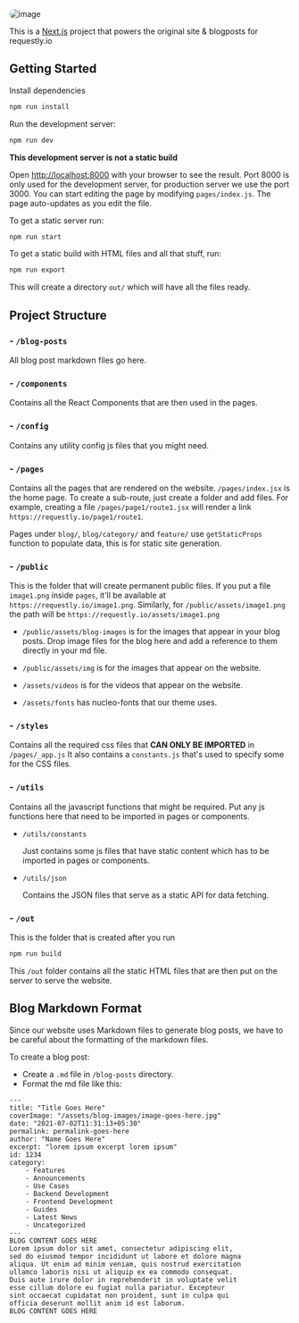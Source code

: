<img src="https://i.ibb.co/KNVvYWq/image.png" alt="image" border="0" style="border-radius:1rem;" />

This is a <a href="https://nextjs.org/">Next.js</a> project that powers the original site & blogposts for requestly.io

## Getting Started

Install dependencies

```bash
npm run install
```

Run the development server:

```bash
npm run dev
```

**This development server is not a static build**

Open [http://localhost:8000](http://localhost:8000) with your browser to see the result. Port 8000 is only used for the development server, for production server we use the port 3000. You can start editing the page by modifying `pages/index.js`. The page auto-updates as you edit the file.

To get a static server run:

```bash
npm run start
```

To get a static build with HTML files and all that stuff, run:

```bash
npm run export
```

This will create a directory `out/` which will have all the files ready.

## Project Structure

### - `/blog-posts`

All blog post markdown files go here.

### - `/components`

Contains all the React Components that are then used in the pages.

### - `/config`

Contains any utility config js files that you might need.

### - `/pages`

Contains all the pages that are rendered on the website. `/pages/index.jsx` is the home page. To create a sub-route, just create a folder and add files. For example, creating a file `/pages/page1/route1.jsx` will render a link `https://requestly.io/page1/route1`.

Pages under `blog/`, `blog/category/` and `feature/` use `getStaticProps` function to populate data, this is for static site generation.

### - `/public`

This is the folder that will create permanent public files. If you put a file `image1.png` inside `pages`, it'll be available at `https://requestly.io/image1.png`. Similarly, for `/public/assets/image1.png` the path will be `https://requestly.io/assets/image1.png`

- `/public/assets/blog-images` is for the images that appear in your blog posts. Drop image files for the blog here and add a reference to them directly in your md file.

- `/public/assets/img` is for the images that appear on the website.

- `/assets/videos` is for the videos that appear on the website.

- `/assets/fonts` has nucleo-fonts that our theme uses.

### - `/styles`

Contains all the required css files that **CAN ONLY BE IMPORTED** in `/pages/_app.js`
It also contains a `constants.js` that's used to specify some for the CSS files.

### - `/utils`

Contains all the javascript functions that might be required. Put any js functions here that need to be imported in pages or components.

- `/utils/constants`

  Just contains some js files that have static content which has to be imported in pages or components.

- `/utils/json`

  Contains the JSON files that serve as a static API for data fetching.

### - `/out`

This is the folder that is created after you run

```bash
npm run build
```

This `/out` folder contains all the static HTML files that are then put on the server to serve the website.

## Blog Markdown Format

Since our website uses Markdown files to generate blog posts, we have to be careful about the formatting of the markdown files.

To create a blog post:

- Create a `.md` file in `/blog-posts` directory.
- Format the md file like this:

```
---
title: "Title Goes Here"
coverImage: "/assets/blog-images/image-goes-here.jpg"
date: "2021-07-02T11:31:13+05:30"
permalink: permalink-goes-here
author: "Name Goes Here"
excerpt: "lorem ipsum excerpt lorem ipsum"
id: 1234
category:
	- Features
	- Announcements
	- Use Cases
	- Backend Development
	- Frontend Development
	- Guides
	- Latest News
	- Uncategorized
---
BLOG CONTENT GOES HERE
Lorem ipsum dolor sit amet, consectetur adipiscing elit,
sed do eiusmod tempor incididunt ut labore et dolore magna
aliqua. Ut enim ad minim veniam, quis nostrud exercitation
ullamco laboris nisi ut aliquip ex ea commodo consequat.
Duis aute irure dolor in reprehenderit in voluptate velit
esse cillum dolore eu fugiat nulla pariatur. Excepteur
sint occaecat cupidatat non proident, sunt in culpa qui
officia deserunt mollit anim id est laborum.
BLOG CONTENT GOES HERE
```
